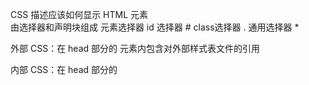CSS 描述应该如何显示 HTML 元素   
由选择器和声明块组成
元素选择器
id 选择器 #
class选择器 .
通用选择器 *

外部 CSS：在 head 部分的 <link> 元素内包含对外部样式表文件的引用    
<link rel="stylesheet" type="text/css" href="mystyle.css">   

内部 CSS：在 head 部分的 <style> 元素中进行定义

行内 CSS：将 style 属性添加到相关元素   



RWD：响应式 Web 设计 使用现成的 CSS 框架  
让您的网页在所有设备上看起来都不错
仅使用 HTML 和 CSS


Bootstrap 是最流行的开发响应式 web 的 HTML, CSS, 和 JS 框架。
/* 注释 */